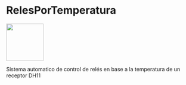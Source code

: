 # RelesPorTemperatura

<img height="100" src="https://external-content.duckduckgo.com/iu/?u=https%3A%2F%2Fwww.pleguen.fr%2Fimages%2Fstories%2FArticles%2FArduino%2FModules%2F2_Relay_Module%2F5V_RELAIS_MODULE_2_CANAUX_ARDUINO.png&f=1&nofb=1">


Sistema automatico de control de relés en base a la temperatura de un receptor DH11

